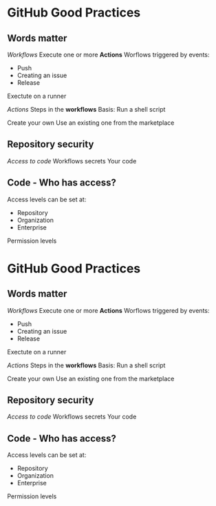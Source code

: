# GitHub Good Practices

## Words matter

*Workflows*
Execute one or more **Actions**
Worflows triggered by events:
 - Push
 - Creating an issue
 - Release
 
Exectute on a runner

*Actions*
Steps in the **workflows**
Basis: Run a shell script

Create your own
Use an existing one from the marketplace

## Repository security

*Access to code*
Workflows secrets
Your code

## Code - Who has access?
Access levels can be set at:

 - Repository
 - Organization
 - Enterprise

Permission levels
# GitHub Good Practices

## Words matter

*Workflows*
Execute one or more **Actions**
Worflows triggered by events:
 - Push
 - Creating an issue
 - Release
 
Exectute on a runner

*Actions*
Steps in the **workflows**
Basis: Run a shell script

Create your own
Use an existing one from the marketplace

## Repository security

*Access to code*
Workflows secrets
Your code

## Code - Who has access?
Access levels can be set at:

 - Repository
 - Organization
 - Enterprise

Permission levels


